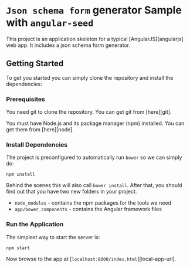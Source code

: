 # `Json schema form` generator Sample with `angular-seed` 

This project is an application skeleton for a typical [AngularJS][angularjs] web app. It includes a json schema form generator.


## Getting Started

To get you started you can simply clone the repository and install the dependencies:

### Prerequisites

You need git to clone the repository. You can get git from [here][git].

You must have Node.js and its package manager (npm) installed. You can get them from [here][node].

### Install Dependencies

The project is preconfigured to automatically run `bower` so we can simply do:

```
npm install
```

Behind the scenes this will also call `bower install`. After that, you should find out that you have
two new folders in your project.

* `node_modules` - contains the npm packages for the tools we need
* `app/bower_components` - contains the Angular framework files


### Run the Application

The simplest way to start the server is:

```
npm start
```

Now browse to the app at [`localhost:8000/index.html`][local-app-url].